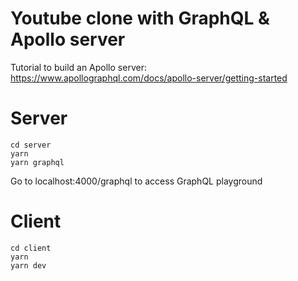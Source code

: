 # Youtube clone with GraphQL & Apollo server

Tutorial to build an Apollo server: https://www.apollographql.com/docs/apollo-server/getting-started

# Server
```
cd server
yarn
yarn graphql
```

Go to localhost:4000/graphql to access GraphQL playground

# Client
```
cd client
yarn
yarn dev
```
